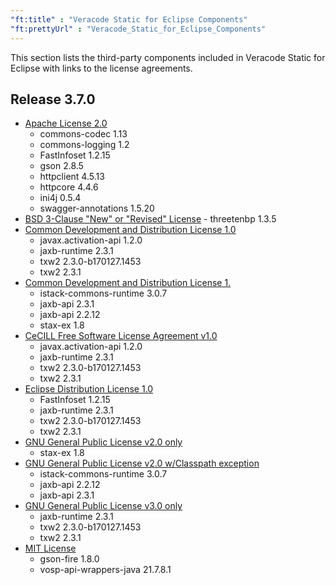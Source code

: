 ```yaml
---
"ft:title" : "Veracode Static for Eclipse Components"
"ft:prettyUrl" : "Veracode_Static_for_Eclipse_Components"
---
```

This section lists the third-party components included in Veracode Static for Eclipse with links to the license agreements.

## Release 3.7.0

- [Apache License 2.0](https://spdx.org/licenses/Apache-2.0.html)
    - commons-codec	1.13
    - commons-logging	1.2
    - FastInfoset	1.2.15
    - gson	2.8.5
    - httpclient	4.5.13
    - httpcore	4.4.6
    - ini4j	0.5.4
    - swagger-annotations	1.5.20
- [BSD 3-Clause "New" or "Revised" License](https://spdx.org/licenses/BSD-3-Clause.html)
      - threetenbp	1.3.5
- [Common Development and Distribution License 1.0](https://spdx.org/licenses/CDDL-1.0.html)
    - javax.activation-api	1.2.0
    - jaxb-runtime	2.3.1
    - txw2 2.3.0-b170127.1453
    - txw2 2.3.1
- [Common Development and Distribution License 1.](https://spdx.org/licenses/CDDL-1.1.html)
    - istack-commons-runtime	3.0.7
    - jaxb-api	2.3.1
    - jaxb-api	2.2.12
    - stax-ex	1.8
- [CeCILL Free Software License Agreement v1.0](https://spdx.org/licenses/CECILL-1.0.html)
    - javax.activation-api	1.2.0
    - jaxb-runtime	2.3.1
    - txw2	2.3.0-b170127.1453
    - txw2	2.3.1
- [Eclipse Distribution License 1.0](https://www.eclipse.org/org/documents/edl-v10.php)
    - FastInfoset	1.2.15
    - jaxb-runtime	2.3.1
    - txw2	2.3.0-b170127.1453
    - txw2	2.3.1
- [GNU General Public License v2.0 only](https://spdx.org/licenses/GPL-2.0.html)
    - stax-ex	1.8
- [GNU General Public License v2.0 w/Classpath exception](https://spdx.org/licenses/GPL-2.0-with-classpath-exception.html)
    - istack-commons-runtime	3.0.7
    - jaxb-api	2.2.12
    - jaxb-api	2.3.1
- [GNU General Public License v3.0 only](https://spdx.org/licenses/GPL-3.0-only.html)
    - jaxb-runtime	2.3.1
    - txw2	2.3.0-b170127.1453
    - txw2	2.3.1
- [MIT License](https://spdx.org/licenses/MIT.html)
    - gson-fire	1.8.0
    - vosp-api-wrappers-java	21.7.8.1